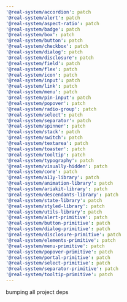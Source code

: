 ```yaml
---
'@real-system/accordion': patch
'@real-system/alert': patch
'@real-system/aspect-ratio': patch
'@real-system/badge': patch
'@real-system/box': patch
'@real-system/button': patch
'@real-system/checkbox': patch
'@real-system/dialog': patch
'@real-system/disclosure': patch
'@real-system/field': patch
'@real-system/flex': patch
'@real-system/icon': patch
'@real-system/input': patch
'@real-system/link': patch
'@real-system/menu': patch
'@real-system/pin-input': patch
'@real-system/popover': patch
'@real-system/radio-group': patch
'@real-system/select': patch
'@real-system/separator': patch
'@real-system/spinner': patch
'@real-system/stack': patch
'@real-system/switch': patch
'@real-system/textarea': patch
'@real-system/toaster': patch
'@real-system/tooltip': patch
'@real-system/typography': patch
'@real-system/visually-hidden': patch
'@real-system/core': patch
'@real-system/a11y-library': patch
'@real-system/animation-library': patch
'@real-system/ariakit-library': patch
'@real-system/descendants-library': patch
'@real-system/state-library': patch
'@real-system/styled-library': patch
'@real-system/utils-library': patch
'@real-system/alert-primitive': patch
'@real-system/button-primitive': patch
'@real-system/dialog-primitive': patch
'@real-system/disclosure-primitive': patch
'@real-system/elements-primitive': patch
'@real-system/menu-primitive': patch
'@real-system/popover-primitive': patch
'@real-system/portal-primitive': patch
'@real-system/select-primitive': patch
'@real-system/separator-primitive': patch
'@real-system/tooltip-primitive': patch
---
```


bumping all project deps
